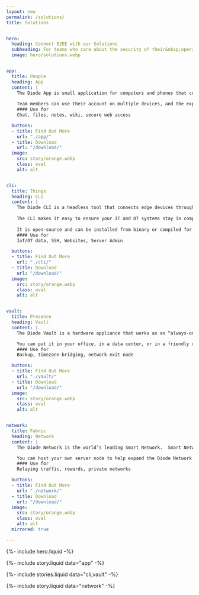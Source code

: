 ```yaml
---
layout: new
permalink: /solutions/
title: Solutions


hero:
  heading: Connect E2EE with our Solutions
  subheading: For teams who care about the security of their&nbsp;operations.
  image: hero/solutions.webp


app:
  title: People
  heading: App
  content: |
    The Diode App is small application for computers and phones that connects your team to each other, to their information, and to their assets.  It is easy for non-technical people to install and use - everyone can collaborate and get things done without ever noticing they are also 256-bit E2EE secured.
  
    Team members can use their account on multiple devices, and the experience is the same across all of them.
    #### Use for
    Chat, files, notes, wiki, secure web access

  buttons:
  - title: Find Out More
    url: "./app/"
  - title: Download
    url: "/download/"
  image:
    src: story/orange.webp
    class: oval
    alt: alt


cli:
  title: Things
  heading: CLI
  content: |
    The Diode CLI is a headless tool that connects edge devices through Diode.  It can be used to securely publish, or subscribe to, resources from anywhere in the world.
  
    The CLI makes it easy to ensure your IT and OT systems stay in compliance with GDPR, HIPAA, and other data regulations.
  
    It is open-source and can be installed from binary or compiled for your platform.
    #### Use for
    IoT/OT data, SSH, Websites, Server Admin

  buttons:
  - title: Find Out More
    url: "./cli/"
  - title: Download
    url: "/download/"
  image:
    src: story/orange.webp
    class: oval
    alt: alt


vault:
  title: Presence
  heading: Vault
  content: |
    The Diode Vault is a hardware appliance that works as an “always-on” team member device so that team chat, files, and assets are always available no matter if anyone else is online or not.

    You can put it in your office, in a data center, or in a friendly region to relay, sync, and backup up to 1TB of data.  It makes it easy for your team to operate in “Light Zone” mode, reducing the amount of data distributed.
    #### Use for
    Backup, timezone-bridging, network exit node

  buttons:
  - title: Find Out More
    url: "./vault/"
  - title: Download
    url: "/download/"
  image:
    src: story/orange.webp
    class: oval
    alt: alt


network:
  title: Fabric
  heading: Network
  content: |
    The Diode Network is the world’s leading Smart Network.  Smart Networks are a new generation of zero trust software defined networks based on hardened blockchain technology.  It is the fabric that allows you to create, provision, and use E2EE perimeters without requiring IT resources.

    You can host your own server node to help expand the Diode Network’s points of presence, or even deploy your own stand- alone private network.
    #### Use for
    Relaying traffic, rewards, private networks

  buttons:
  - title: Find Out More
    url: "./network/"
  - title: Download
    url: "/download/"
  image:
    src: story/orange.webp
    class: oval
    alt: alt
  mirrored: true

---
```


{%- include hero.liquid -%}

{%- include story.liquid data="app" -%}

{%- include stories.liquid data="cli,vault" -%}

{%- include story.liquid data="network" -%}